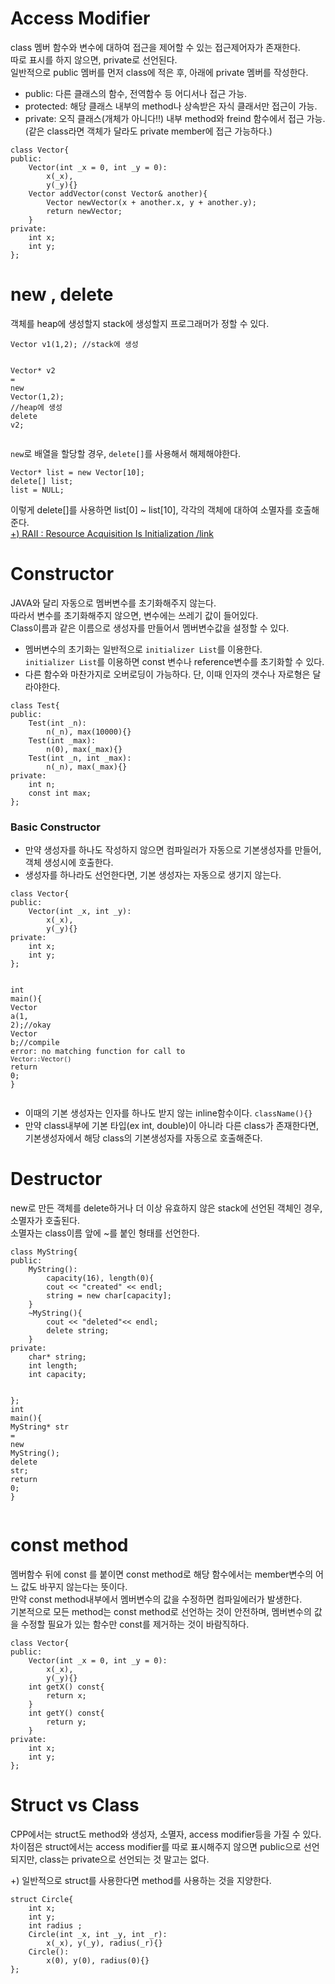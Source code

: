 
<h1 id="access-modifier">Access Modifier</h1>
<p>class 멤버 함수와 변수에 대하여 접근을 제어할 수 있는 접근제어자가 존재한다.<br>
따로 표시를 하지 않으면, private로 선언된다.<br>
일반적으로 public 멤버를 먼저 class에 적은 후, 아래에 private 멤버를 작성한다.</p>
<ul>
<li>public: 다른 클래스의 함수, 전역함수 등 어디서나 접근 가능.</li>
<li>protected: 해당 클래스 내부의 method나 상속받은 자식 클래서만 접근이 가능.</li>
<li>private: 오직 클래스(개체가 아니다!!) 내부 method와 freind 함수에서 접근 가능. (같은 class라면 객체가 달라도 private member에 접근 가능하다.)</li>
</ul>
<pre class=" language-cpp"><code class="prism  language-cpp"><span class="token keyword">class</span> <span class="token class-name">Vector</span><span class="token punctuation">{</span>
<span class="token keyword">public</span><span class="token operator">:</span>
	<span class="token function">Vector</span><span class="token punctuation">(</span><span class="token keyword">int</span> _x <span class="token operator">=</span> <span class="token number">0</span><span class="token punctuation">,</span> <span class="token keyword">int</span> _y <span class="token operator">=</span> <span class="token number">0</span><span class="token punctuation">)</span><span class="token operator">:</span>
		<span class="token function">x</span><span class="token punctuation">(</span>_x<span class="token punctuation">)</span><span class="token punctuation">,</span>
		<span class="token function">y</span><span class="token punctuation">(</span>_y<span class="token punctuation">)</span><span class="token punctuation">{</span><span class="token punctuation">}</span>
	Vector <span class="token function">addVector</span><span class="token punctuation">(</span><span class="token keyword">const</span> Vector<span class="token operator">&amp;</span> another<span class="token punctuation">)</span><span class="token punctuation">{</span>
		Vector <span class="token function">newVector</span><span class="token punctuation">(</span>x <span class="token operator">+</span> another<span class="token punctuation">.</span>x<span class="token punctuation">,</span> y <span class="token operator">+</span> another<span class="token punctuation">.</span>y<span class="token punctuation">)</span><span class="token punctuation">;</span>
		<span class="token keyword">return</span> newVector<span class="token punctuation">;</span>
	<span class="token punctuation">}</span>
<span class="token keyword">private</span><span class="token operator">:</span>
	<span class="token keyword">int</span> x<span class="token punctuation">;</span>
	<span class="token keyword">int</span> y<span class="token punctuation">;</span>
<span class="token punctuation">}</span><span class="token punctuation">;</span>
</code></pre>
<h1 id="new--delete">new , delete</h1>
<p>객체를 heap에 생성할지 stack에 생성할지 프로그래머가 정할 수 있다.</p>
<pre class=" language-cpp"><code class="prism  language-cpp">Vector <span class="token function">v1</span><span class="token punctuation">(</span><span class="token number">1</span><span class="token punctuation">,</span><span class="token number">2</span><span class="token punctuation">)</span><span class="token punctuation">;</span> <span class="token comment">//stack에 생성</span>

Vector<span class="token operator">*</span> v2 <span class="token operator">=</span> <span class="token keyword">new</span> <span class="token function">Vector</span><span class="token punctuation">(</span><span class="token number">1</span><span class="token punctuation">,</span><span class="token number">2</span><span class="token punctuation">)</span><span class="token punctuation">;</span> <span class="token comment">//heap에 생성</span>
<span class="token keyword">delete</span> v2<span class="token punctuation">;</span>
</code></pre>
<p><code>new</code>로 배열을 할당할 경우, <code>delete[]</code>를 사용해서 해제해야한다.</p>
<pre class=" language-cpp"><code class="prism  language-cpp">Vector<span class="token operator">*</span> list <span class="token operator">=</span> <span class="token keyword">new</span> Vector<span class="token punctuation">[</span><span class="token number">10</span><span class="token punctuation">]</span><span class="token punctuation">;</span>
<span class="token keyword">delete</span><span class="token punctuation">[</span><span class="token punctuation">]</span> list<span class="token punctuation">;</span>
list <span class="token operator">=</span> <span class="token constant">NULL</span><span class="token punctuation">;</span>
</code></pre>
<p>이렇게 delete[]를 사용하면 list[0] ~ list[10], 각각의 객체에 대하여 소멸자를 호출해준다.<br>
<a href="https://en.cppreference.com/w/cpp/language/raii">+) RAII : Resource Acquisition Is Initialization /link</a></p>
<h1 id="constructor">Constructor</h1>
<p>JAVA와 달리 자동으로 멤버변수를 초기화해주지 않는다.<br>
따라서 변수를 초기화해주지 않으면, 변수에는 쓰레기 값이 들어있다.<br>
Class이름과 같은 이름으로 생성자를 만들어서 멤버변수값을 설정할 수 있다.</p>
<ul>
<li>멤버변수의 초기화는 일반적으로 <code>initializer List</code>를 이용한다.<br>
<code>initializer List</code>를 이용하면 const 변수나 reference변수를 초기화할 수 있다.</li>
<li>다른 함수와 마찬가지로 오버로딩이 가능하다. 단, 이때 인자의 갯수나 자로형은 달라야한다.</li>
</ul>
<pre class=" language-cpp"><code class="prism  language-cpp"><span class="token keyword">class</span> <span class="token class-name">Test</span><span class="token punctuation">{</span>
<span class="token keyword">public</span><span class="token operator">:</span>
    <span class="token function">Test</span><span class="token punctuation">(</span><span class="token keyword">int</span> _n<span class="token punctuation">)</span><span class="token operator">:</span>
        <span class="token function">n</span><span class="token punctuation">(</span>_n<span class="token punctuation">)</span><span class="token punctuation">,</span> <span class="token function">max</span><span class="token punctuation">(</span><span class="token number">10000</span><span class="token punctuation">)</span><span class="token punctuation">{</span><span class="token punctuation">}</span>
    <span class="token function">Test</span><span class="token punctuation">(</span><span class="token keyword">int</span> _max<span class="token punctuation">)</span><span class="token operator">:</span>
        <span class="token function">n</span><span class="token punctuation">(</span><span class="token number">0</span><span class="token punctuation">)</span><span class="token punctuation">,</span> <span class="token function">max</span><span class="token punctuation">(</span>_max<span class="token punctuation">)</span><span class="token punctuation">{</span><span class="token punctuation">}</span>
    <span class="token function">Test</span><span class="token punctuation">(</span><span class="token keyword">int</span> _n<span class="token punctuation">,</span> <span class="token keyword">int</span> _max<span class="token punctuation">)</span><span class="token operator">:</span>
        <span class="token function">n</span><span class="token punctuation">(</span>_n<span class="token punctuation">)</span><span class="token punctuation">,</span> <span class="token function">max</span><span class="token punctuation">(</span>_max<span class="token punctuation">)</span><span class="token punctuation">{</span><span class="token punctuation">}</span>
<span class="token keyword">private</span><span class="token operator">:</span>
    <span class="token keyword">int</span> n<span class="token punctuation">;</span>
    <span class="token keyword">const</span> <span class="token keyword">int</span> max<span class="token punctuation">;</span>
<span class="token punctuation">}</span><span class="token punctuation">;</span>
</code></pre>
<h3 id="basic-constructor">Basic Constructor</h3>
<ul>
<li>만약 생성자를 하나도 작성하지 않으면 컴파일러가 자동으로 기본생성자를 만들어, 객체 생성시에 호출한다.</li>
<li>생성자를 하나라도 선언한다면, 기본 생성자는 자동으로 생기지 않는다.</li>
</ul>
<pre class=" language-cpp"><code class="prism  language-cpp"><span class="token keyword">class</span> <span class="token class-name">Vector</span><span class="token punctuation">{</span>
<span class="token keyword">public</span><span class="token operator">:</span>
	<span class="token function">Vector</span><span class="token punctuation">(</span><span class="token keyword">int</span> _x<span class="token punctuation">,</span> <span class="token keyword">int</span> _y<span class="token punctuation">)</span><span class="token operator">:</span>
		<span class="token function">x</span><span class="token punctuation">(</span>_x<span class="token punctuation">)</span><span class="token punctuation">,</span>
		<span class="token function">y</span><span class="token punctuation">(</span>_y<span class="token punctuation">)</span><span class="token punctuation">{</span><span class="token punctuation">}</span>
<span class="token keyword">private</span><span class="token operator">:</span>
	<span class="token keyword">int</span> x<span class="token punctuation">;</span>
	<span class="token keyword">int</span> y<span class="token punctuation">;</span>
<span class="token punctuation">}</span><span class="token punctuation">;</span>

<span class="token keyword">int</span> <span class="token function">main</span><span class="token punctuation">(</span><span class="token punctuation">)</span><span class="token punctuation">{</span>
	Vector <span class="token function">a</span><span class="token punctuation">(</span><span class="token number">1</span><span class="token punctuation">,</span> <span class="token number">2</span><span class="token punctuation">)</span><span class="token punctuation">;</span><span class="token comment">//okay</span>
	Vector b<span class="token punctuation">;</span><span class="token comment">//compile error: no matching function for call to `Vector::Vector()`</span>
	<span class="token keyword">return</span> <span class="token number">0</span><span class="token punctuation">;</span>
<span class="token punctuation">}</span>
</code></pre>
<ul>
<li>이때의 기본 생성자는 인자를 하나도 받지 않는 inline함수이다. <code>className(){}</code></li>
<li>만약 class내부에 기본 타입(ex int, double)이 아니라 다른 class가 존재한다면, 기본생성자에서 해당 class의 기본생성자를 자동으로 호출해준다.</li>
</ul>
<h1 id="destructor">Destructor</h1>
<p>new로 만든 객체를 delete하거나 더 이상 유효하지 않은 stack에 선언된 객체인 경우, 소멸자가 호출된다.<br>
소멸자는 class이름 앞에 ~를 붙인 형태를 선언한다.</p>
<pre class=" language-cpp"><code class="prism  language-cpp"><span class="token keyword">class</span> <span class="token class-name">MyString</span><span class="token punctuation">{</span>
<span class="token keyword">public</span><span class="token operator">:</span>
    <span class="token function">MyString</span><span class="token punctuation">(</span><span class="token punctuation">)</span><span class="token operator">:</span>
        <span class="token function">capacity</span><span class="token punctuation">(</span><span class="token number">16</span><span class="token punctuation">)</span><span class="token punctuation">,</span> <span class="token function">length</span><span class="token punctuation">(</span><span class="token number">0</span><span class="token punctuation">)</span><span class="token punctuation">{</span>
        cout <span class="token operator">&lt;&lt;</span> <span class="token string">"created"</span> <span class="token operator">&lt;&lt;</span> endl<span class="token punctuation">;</span>
        string <span class="token operator">=</span> <span class="token keyword">new</span> <span class="token keyword">char</span><span class="token punctuation">[</span>capacity<span class="token punctuation">]</span><span class="token punctuation">;</span>
    <span class="token punctuation">}</span>
    <span class="token operator">~</span><span class="token function">MyString</span><span class="token punctuation">(</span><span class="token punctuation">)</span><span class="token punctuation">{</span>
        cout <span class="token operator">&lt;&lt;</span> <span class="token string">"deleted"</span><span class="token operator">&lt;&lt;</span> endl<span class="token punctuation">;</span>
        <span class="token keyword">delete</span> string<span class="token punctuation">;</span>
    <span class="token punctuation">}</span>
<span class="token keyword">private</span><span class="token operator">:</span>
    <span class="token keyword">char</span><span class="token operator">*</span> string<span class="token punctuation">;</span>
    <span class="token keyword">int</span> length<span class="token punctuation">;</span>
    <span class="token keyword">int</span> capacity<span class="token punctuation">;</span>

<span class="token punctuation">}</span><span class="token punctuation">;</span>
<span class="token keyword">int</span> <span class="token function">main</span><span class="token punctuation">(</span><span class="token punctuation">)</span><span class="token punctuation">{</span>
    MyString<span class="token operator">*</span> str <span class="token operator">=</span> <span class="token keyword">new</span> <span class="token function">MyString</span><span class="token punctuation">(</span><span class="token punctuation">)</span><span class="token punctuation">;</span>
    <span class="token keyword">delete</span> str<span class="token punctuation">;</span>
	<span class="token keyword">return</span> <span class="token number">0</span><span class="token punctuation">;</span>
<span class="token punctuation">}</span>
</code></pre>
<h1 id="const-method">const method</h1>
<p>멤버함수 뒤에 const 를 붙이면 const method로 해당 함수에서는 member변수의 어느 값도 바꾸지 않는다는 뜻이다.<br>
만약 const method내부에서 멤버변수의 값을 수정하면 컴파일에러가 발생한다.<br>
기본적으로 모든 method는 const method로 선언하는 것이 안전하며, 멤버변수의 값을 수정할 필요가 있는 함수만 const를 제거하는 것이 바람직하다.</p>
<pre class=" language-cpp"><code class="prism  language-cpp"><span class="token keyword">class</span> <span class="token class-name">Vector</span><span class="token punctuation">{</span>
<span class="token keyword">public</span><span class="token operator">:</span>
	<span class="token function">Vector</span><span class="token punctuation">(</span><span class="token keyword">int</span> _x <span class="token operator">=</span> <span class="token number">0</span><span class="token punctuation">,</span> <span class="token keyword">int</span> _y <span class="token operator">=</span> <span class="token number">0</span><span class="token punctuation">)</span><span class="token operator">:</span>
		<span class="token function">x</span><span class="token punctuation">(</span>_x<span class="token punctuation">)</span><span class="token punctuation">,</span>
		<span class="token function">y</span><span class="token punctuation">(</span>_y<span class="token punctuation">)</span><span class="token punctuation">{</span><span class="token punctuation">}</span>
	<span class="token keyword">int</span> <span class="token function">getX</span><span class="token punctuation">(</span><span class="token punctuation">)</span> <span class="token keyword">const</span><span class="token punctuation">{</span>
        <span class="token keyword">return</span> x<span class="token punctuation">;</span>
	<span class="token punctuation">}</span>
	<span class="token keyword">int</span> <span class="token function">getY</span><span class="token punctuation">(</span><span class="token punctuation">)</span> <span class="token keyword">const</span><span class="token punctuation">{</span>
        <span class="token keyword">return</span> y<span class="token punctuation">;</span>
	<span class="token punctuation">}</span>
<span class="token keyword">private</span><span class="token operator">:</span>
	<span class="token keyword">int</span> x<span class="token punctuation">;</span>
	<span class="token keyword">int</span> y<span class="token punctuation">;</span>
<span class="token punctuation">}</span><span class="token punctuation">;</span>
</code></pre>
<h1 id="struct-vs-class">Struct vs Class</h1>
<p>CPP에서는 struct도 method와 생성자, 소멸자, access modifier등을 가질 수 있다.<br>
차이점은 struct에서는 access modifier를 따로 표시해주지 않으면 public으로 선언되지만,  class는 private으로 선언되는 것 말고는 없다.</p>
<p>+) 일반적으로 struct를 사용한다면 method를 사용하는 것을 지양한다.</p>
<pre class=" language-cpp"><code class="prism  language-cpp"><span class="token keyword">struct</span> Circle<span class="token punctuation">{</span>
    <span class="token keyword">int</span> x<span class="token punctuation">;</span>
    <span class="token keyword">int</span> y<span class="token punctuation">;</span>
    <span class="token keyword">int</span> radius <span class="token punctuation">;</span>
    <span class="token function">Circle</span><span class="token punctuation">(</span><span class="token keyword">int</span> _x<span class="token punctuation">,</span> <span class="token keyword">int</span> _y<span class="token punctuation">,</span> <span class="token keyword">int</span> _r<span class="token punctuation">)</span><span class="token operator">:</span>
        <span class="token function">x</span><span class="token punctuation">(</span>_x<span class="token punctuation">)</span><span class="token punctuation">,</span> <span class="token function">y</span><span class="token punctuation">(</span>_y<span class="token punctuation">)</span><span class="token punctuation">,</span> <span class="token function">radius</span><span class="token punctuation">(</span>_r<span class="token punctuation">)</span><span class="token punctuation">{</span><span class="token punctuation">}</span>
    <span class="token function">Circle</span><span class="token punctuation">(</span><span class="token punctuation">)</span><span class="token operator">:</span>
        <span class="token function">x</span><span class="token punctuation">(</span><span class="token number">0</span><span class="token punctuation">)</span><span class="token punctuation">,</span> <span class="token function">y</span><span class="token punctuation">(</span><span class="token number">0</span><span class="token punctuation">)</span><span class="token punctuation">,</span> <span class="token function">radius</span><span class="token punctuation">(</span><span class="token number">0</span><span class="token punctuation">)</span><span class="token punctuation">{</span><span class="token punctuation">}</span>
<span class="token punctuation">}</span><span class="token punctuation">;</span>
</code></pre>

